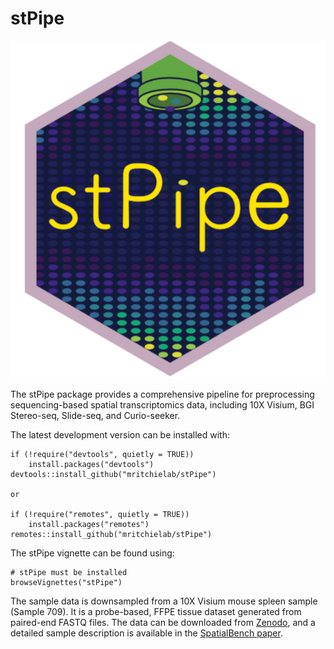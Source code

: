 # stPipe

<img  src="vignettes/stPipe_logo.png">

The stPipe package provides a comprehensive pipeline for preprocessing sequencing-based spatial transcriptomics data, including 10X Visium, BGI Stereo-seq, Slide-seq, and Curio-seeker.

The latest development version can be installed with:
```
if (!require("devtools", quietly = TRUE))
    install.packages("devtools")
devtools::install_github("mritchielab/stPipe")

or

if (!require("remotes", quietly = TRUE))
    install.packages("remotes")
remotes::install_github("mritchielab/stPipe")
```

The stPipe vignette can be found using:
```
# stPipe must be installed
browseVignettes("stPipe")
```

The sample data is downsampled from a 10X Visium mouse spleen sample (Sample 709). It is a probe-based, FFPE tissue dataset generated from paired-end FASTQ files. The data can be downloaded from [Zenodo](https://zenodo.org/records/14920583), and a detailed sample description is available in the [SpatialBench paper](https://www.biorxiv.org/content/10.1101/2024.03.13.584910v1.abstract).
